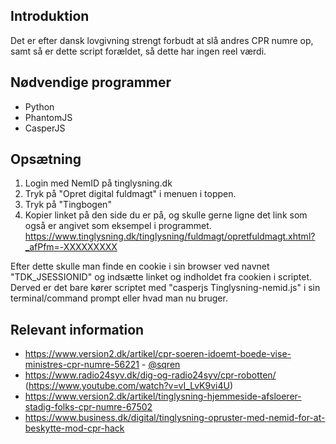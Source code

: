 ## Introduktion
Det er efter dansk lovgivning strengt forbudt at slå andres CPR numre op, samt så er dette script forældet, så dette har ingen reel værdi.

## Nødvendige programmer
- Python
- PhantomJS
- CasperJS

## Opsætning
1. Login med NemID på tinglysning.dk
2. Tryk på "Opret digital fuldmagt" i menuen i toppen.
3. Tryk på "Tingbogen"
4. Kopier linket på den side du er på, og skulle gerne ligne det link som også er angivet som eksempel i programmet.
https://www.tinglysning.dk/tinglysning/fuldmagt/opretfuldmagt.xhtml?_afPfm=-XXXXXXXXX

Efter dette skulle man finde en cookie i sin browser ved navnet "TDK_JSESSIONID" og indsætte linket og indholdet fra cookien i scriptet.
Derved er det bare kører scriptet med "casperjs Tinglysning-nemid.js" i sin terminal/command prompt eller hvad man nu bruger.

## Relevant information
- https://www.version2.dk/artikel/cpr-soeren-idoemt-boede-vise-ministres-cpr-numre-56221 - [@sqren](https://github.com/sqren)
- https://www.radio24syv.dk/dig-og-radio24syv/cpr-robotten/ (https://www.youtube.com/watch?v=vI_LvK9vi4U)
- https://www.version2.dk/artikel/tinglysning-hjemmeside-afsloerer-stadig-folks-cpr-numre-67502
- https://www.business.dk/digital/tinglysning-opruster-med-nemid-for-at-beskytte-mod-cpr-hack